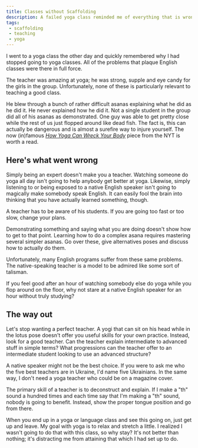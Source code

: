 ```yaml
---
title: Classes without Scaffolding
description: A failed yoga class reminded me of everything that is wrong with most English Classes
tags:
 - scaffolding
 - teaching
 - yoga
---
```


I went to a yoga class the other day and quickly remembered why I had stopped going to yoga classes. All of the problems that plaque English classes were there in full force.

The teacher was amazing at yoga; he was strong, supple and eye candy for the girls in the group. Unfortunately, none of these is particularly relevant to teaching a good class.

He blew through a bunch of rather difficult asanas explaining what he did as he did it. He never explained how he did it. Not a single student in the group did all of his asanas as demonstrated. One guy was able to get pretty close while the rest of us just flopped around like dead fish. The fact is, this can actually be dangerous and is almost a surefire way to injure yourself. The now (in)famous <a href="http://www.nytimes.com/2012/01/08/magazine/how-yoga-can-wreck-your-body.html" target="_blank">*How Yoga Can Wreck Your Body*</a> piece from the NYT is worth a read.

## Here's what went wrong

Simply being an expert doesn't make you a teacher. Watching someone do yoga all day isn't going to help anybody get better at yoga. Likewise, simply listening to or being exposed to a native English speaker isn't going to magically make somebody speak English. It can easily fool the brain into thinking that you have actually learned something, though.

A teacher has to be aware of his students. If you are going too fast or too slow, change your plans.

Demonstrating something and saying what you are doing doesn't show how to get to that point. Learning how to do a complex asana requires mastering several simpler asanas. Go over these, give alternatives poses and discuss how to actually do them.

Unfortunately, many English programs suffer from these same problems. The native-speaking teacher is a model to be admired like some sort of talisman.

If you feel good after an hour of watching somebody else do yoga while you flop around on the floor, why not stare at a native English speaker for an hour without truly studying?

## The way out

Let's stop wanting a perfect teacher. A yogi that can sit on his head while in the lotus pose doesn't offer you useful skills for your own practice. Instead, look for a good teacher. Can the teacher explain intermediate to advanced stuff in simple terms? What progressions can the teacher offer to an intermediate student looking to use an advanced structure?

A native speaker might not be the best choice. If you were to ask me who the five best teachers are in Ukraine, I'd name five Ukrainians. In the same way, I don't need a yoga teacher who could be on a magazine cover.  

The primary skill of a teacher is to deconstruct and explain. If I make a "th" sound a hundred times and each time say that I'm making a "th" sound, nobody is going to benefit. Instead, show the proper tongue position and go from there.

When you end up in a yoga or language class and see this going on, just get up and leave. My goal with yoga is to relax and stretch a little. I realized I wasn't going to do that with this class, so why stay? It's not better than nothing; it's distracting me from attaining that which I had set up to do.
